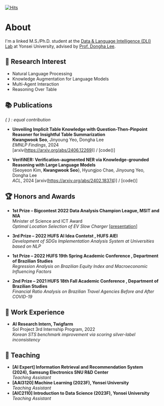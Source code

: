 [![Hits](https://hits.seeyoufarm.com/api/count/incr/badge.svg?url=https%3A%2F%2Fgithub.com%2FtommyEzreal&count_bg=%23554ABE&title_bg=%23555555&icon=googlechrome.svg&icon_color=%23E7E7E7&title=hits&edge_flat=false)](https://hits.seeyoufarm.com)


# About
I'm a linked M.S./Ph.D. student at the [Data & Language Intelligence (DLI) Lab](https://diyonsei.notion.site/Data-Language-Intelligence-Lab-Yonsei-University-7e121249362f42c2bdd1328aeaeb5f4b) at Yonsei University, advised by [Prof. Dongha Lee](https://donalee.github.io/).

## 🔎 Research Interest
- Natural Language Processing
- Knowledge Augmentation for Language Models
- Multi-Agent Interaction
- Reasoning Over Table


## 📚 Publications
*{ } : equal contribution*  
- <span style="color:darkbrown"> **Unveiling Implicit Table Knowledge with Question-Then-Pinpoint Reasoner for Insightful Table Summarization** </span>  
**Kwangwook Seo**, Jinyoung Yeo, Dongha Lee  
*EMNLP Findings*, 2024  
[arxiv(https://arxiv.org/abs/2406.12269)] / [code()] 

- <span style="color:darkbrown"> **VerifiNER: Verification-augmented NER via Knowledge-grounded Reasoning with Large Language Models** </span>  
{Seoyeon Kim, **Kwangwook Seo**}, Hyungjoo Chae, Jinyoung Yeo, Dongha Lee  
*ACL*, 2024
  [arxiv(https://arxiv.org/abs/2402.18374)] / [code()]

## 🏆 Honors and Awards  
- **1st Prize – Bigcontest 2022 Data Analysis Champion League, MSIT and NIA**  
Minister of Science and ICT Award   
*Optimal Location Selection of EV Slow Charger* [[presentation](https://www.youtube.com/watch?v=b7AGVEIontQ&t=54s)]  

- **3rd Prize – 2022 HUFS AI Idea Contetst , HUFS AIEI**  
*Development of SDGs Implementation Analysis System at Universities based on NLP*  

- **1st Prize – 2022 HUFS 19th Spring Academic Conference , Department of Brazilian Studies**  
*Regression Analysis on Brazilian Equity Index and Macroeconomic Influencing Factors*  

- **2nd Prize – 2021 HUFS 18th Fall Academic Conference , Department of Brazilian Studies**  
*Financial Ratio Analysis on Brazilian Travel Agencies Before and After COVID-19*  

## 📂 Work Experience
- **AI Research Intern, Twigfarm**  
Sol Project 3rd Internship Program, 2022  
*Korean STS benchmark improvement via scoring silver-label inconsistency*

## 📖 Teaching  
- **[AI Expert] Information Retrieval and Recommendation System (2024), Samsung Electronics
SNU R&D Center**    
  *Teaching Assistant*   
- **[AAI3120] Machine Learning (2023F), Yonsei University**     
  *Teaching Assistant*  
- **[AIC2110] Introduction to Data Science (2023F), Yonsei University**   
  *Teaching Assistant*  











<!--
**tommyEzreal/tommyEzreal** is a ✨ _special_ ✨ repository because its `README.md` (this file) appears on your GitHub profile.


